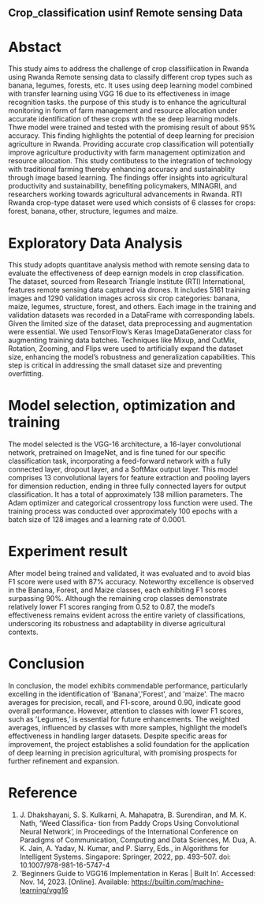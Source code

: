 ## Crop_classification usinf Remote sensing Data
# Abstact
This study aims to address the challenge of crop classifiication in Rwanda using Rwanda Remote sensing data to classify different crop types such as banana, legumes, forests, etc. It uses using deep learning model combined with transfer learning using VGG 16 due to its effectiveness in image recognition tasks. the purpose of this study is to enhance the agricultural monitoring in form of farm management and resource allocation under accurate identification of these crops wth the se deep learning models. Thwe model were trained and tested with the promising result of about 95% accuracy. This finding highlights the potential of deep learning for precision agriculture in Rwanda. Providing accurate crop classification will potentially improve agriculture productivity with farm management optimization and resource allocation. This study contibutess to the integration of technology with traditional farming thereby enhancing accuracy and sustainablity through image based learning. The findings offer insights into agricultural productivity and sustainability, benefiting policymakers, MINAGRI, and researchers working towards agricultural advancements in Rwanda. RTI Rwanda crop-type dataset were used which consists of 6 classes for crops: forest, banana, other, structure, legumes and maize.
# Exploratory Data Analysis
This study adopts quantitave analysis method with remote sensing data to evaluate the effectiveness of deep earnign models in crop classification. The dataset, sourced from Research Triangle Institute (RTI) International, features remote sensing data captured via drones. It includes 5161 training images and 1290 validation images across six crop categories: banana, maize, legumes, structure, forest, and others. Each image in the training and validation datasets was recorded in a DataFrame with corresponding labels.
Given the limited size of the dataset, data preprocessing and augmentation were essential. We used TensorFlow’s Keras ImageDataGenerator class for augmenting training data batches. Techniques like Mixup, and CutMix, Rotation, Zooming, and Flips were used to artificially expand the dataset size, enhancing the model’s robustness and generalization capabilities. This step is critical in addressing the small dataset size and preventing overfitting.
# Model selection, optimization and training
The model selected is the VGG-16 architecture, a 16-layer convolutional network, pretrained on ImageNet, and is fine tuned for our specific classification task, incorporating a feed-forward network with a fully connected layer, dropout layer, and a SoftMax output layer. This model comprises 13 convolutional layers for feature extraction and pooling layers for dimension reduction, ending in three fully connected layers for output classification. It has a total of approximately 138 million parameters. The Adam optimizer and categorical crossentropy loss function were used. The training process was conducted over approximately 100 epochs with a batch size of 128 images and a learning rate of 0.0001.
# Experiment result
After model being trained and validated, it was evaluated and to avoid bias F1 score were used with 87% accuracy. Noteworthy excellence is observed in the Banana, Forest, and Maize classes, each exhibiting F1 scores surpassing 90%. Although the remaining crop classes demonstrate relatively lower F1 scores ranging from 0.52 to 0.87, the model’s effectiveness remains evident across the entire variety of classifications, underscoring its robustness and adaptability in diverse agricultural contexts.
# Conclusion
In conclusion, the model exhibits commendable performance, particularly excelling in the identification of 'Banana','Forest', and 'maize'. The macro averages for precision, recall, and F1-score, around 0.90, indicate good overall performance. However, attention to classes with lower F1 scores,
such as ’Legumes,’ is essential for future enhancements. The weighted averages, influenced by classes with more samples, highlight the model’s effectiveness in handling larger datasets. Despite specific areas for improvement, the project establishes a solid foundation for the application of deep learning in precision agricultural, with promising prospects for further refinement and expansion.
# Reference
1. J. Dhakshayani, S. S. Kulkarni, A. Mahapatra, B. Surendiran, and M. K. Nath, ‘Weed Classifica-
tion from Paddy Crops Using Convolutional Neural Network’, in Proceedings of the International
Conference on Paradigms of Communication, Computing and Data Sciences, M. Dua, A. K. Jain, A.
Yadav, N. Kumar, and P. Siarry, Eds., in Algorithms for Intelligent Systems. Singapore: Springer,
2022, pp. 493–507. doi: 10.1007/978-981-16-5747-4
2. ‘Beginners Guide to VGG16 Implementation in Keras | Built In’. Accessed: Nov. 14, 2023.
[Online]. Available: https://builtin.com/machine-learning/vgg16



